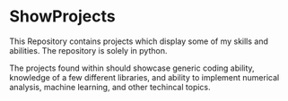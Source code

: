 # ShowProjects
This Repository contains projects which display some of my skills and abilities. The repository is solely in python.

The projects found within should showcase generic coding ability, knowledge of a few different libraries, and ability to implement numerical analysis, machine learning, and other techincal topics.
